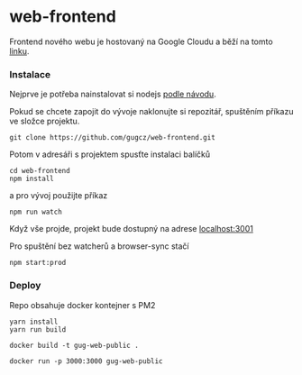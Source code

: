 # web-frontend
Frontend nového webu je hostovaný na Google Cloudu a běží na tomto [linku](https://gug-web-public.appspot.com/).

### Instalace ###
Nejprve je potřeba nainstalovat si nodejs [podle návodu](https://nodejs.org/en/download/package-manager/).

Pokud se chcete zapojit do vývoje naklonujte si repozitář, spuštěním příkazu ve složce projektu.

```
git clone https://github.com/gugcz/web-frontend.git
```
Potom v adresáři s projektem spusťte instalaci balíčků

```
cd web-frontend
npm install
```

a pro vývoj použijte příkaz
```
npm run watch
```
Když vše projde, projekt bude dostupný na adrese [localhost:3001](http://localhost:3001)


Pro spuštění bez watcherů a browser-sync stačí
```
npm start:prod
```

### Deploy

Repo obsahuje docker kontejner s PM2

```
yarn install
yarn run build

docker build -t gug-web-public .  

docker run -p 3000:3000 gug-web-public
```
